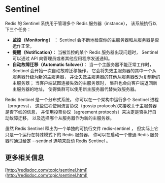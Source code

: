 # Sentinel

Redis 的 Sentinel 系统用于管理多个 Redis 服务器（instance）， 该系统执行以下三个任务：

* **监控（Monitoring）** ： Sentinel 会不断地检查你的主服务器和从服务器是否运作正常。
* **提醒（Notification）**： 当被监控的某个 Redis 服务器出现问题时， Sentinel 可以通过 API 向管理员或者其他应用程序发送通知。
* **自动故障迁移（Automatic failover）**： 当一个主服务器不能正常工作时， Sentinel 会开始一次自动故障迁移操作， 它会将失效主服务器的其中一个从服务器升级为新的主服务器， 并让失效主服务器的其他从服务器改为复制新的主服务器； 当客户端试图连接失效的主服务器时， 集群也会向客户端返回新主服务器的地址， 使得集群可以使用新主服务器代替失效服务器。

Redis Sentinel 是一个分布式系统， 你可以在一个架构中运行多个 Sentinel 进程（progress）， 这些进程使用流言协议（gossip protocols)来接收关于主服务器是否下线的信息， 并使用投票协议（agreement protocols）来决定是否执行自动故障迁移， 以及选择哪个从服务器作为新的主服务器。

虽然 Redis Sentinel 释出为一个单独的可执行文件 redis-sentinel ， 但实际上它只是一个运行在特殊模式下的 Redis 服务器， 你可以在启动一个普通 Redis 服务器时通过给定 --sentinel 选项来启动 Redis Sentinel 。


## 更多相关信息

[http://redisdoc.com/topic/sentinel.html](http://redisdoc.com/topic/sentinel.html)